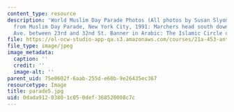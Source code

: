```yaml
---
content_type: resource
description: 'World Muslim Day Parade Photos (All photos by Susan Slyomovics): Photos
  from Muslim Day Parade, New York City, 1991: Marchers head south down Lexington
  Ave. between 23rd and 32nd St. Banner in Arabic: The Islamic Circle of North America'
file: https://ol-ocw-studio-app-qa.s3.amazonaws.com/courses/21a-453-anthropology-of-the-middle-east-spring-2004/0dada91203801c050def368520008c7c_parade5.jpg
file_type: image/jpeg
image_metadata:
  caption: ''
  credit: ''
  image-alt: ''
parent_uid: 75e0602f-6aab-255d-e60b-9e26435ec367
resourcetype: Image
title: parade5.jpg
uid: 0dada912-0380-1c05-0def-368520008c7c
---
```

